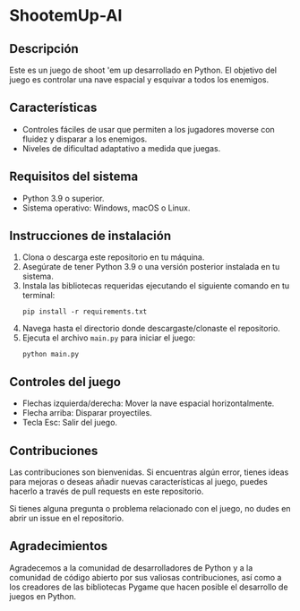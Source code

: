 # ShootemUp-AI

## Descripción

Este es un juego de shoot 'em up desarrollado en Python. El objetivo del juego es controlar una nave espacial y esquivar a todos los enemigos. 

## Características

- Controles fáciles de usar que permiten a los jugadores moverse con fluidez y disparar a los enemigos.
- Niveles de dificultad adaptativo a medida que juegas.

## Requisitos del sistema

- Python 3.9 o superior.
- Sistema operativo: Windows, macOS o Linux.

## Instrucciones de instalación

1. Clona o descarga este repositorio en tu máquina.
2. Asegúrate de tener Python 3.9 o una versión posterior instalada en tu sistema.
3. Instala las bibliotecas requeridas ejecutando el siguiente comando en tu terminal:
   ```
   pip install -r requirements.txt
   ```
4. Navega hasta el directorio donde descargaste/clonaste el repositorio.
5. Ejecuta el archivo `main.py` para iniciar el juego:
   ```
   python main.py
   ```

## Controles del juego

- Flechas izquierda/derecha: Mover la nave espacial horizontalmente.
- Flecha arriba: Disparar proyectiles.
- Tecla Esc: Salir del juego.

## Contribuciones

Las contribuciones son bienvenidas. Si encuentras algún error, tienes ideas para mejoras o deseas añadir nuevas características al juego, puedes hacerlo a través de pull requests en este repositorio.

Si tienes alguna pregunta o problema relacionado con el juego, no dudes en abrir un issue en el repositorio.

## Agradecimientos

Agradecemos a la comunidad de desarrolladores de Python y a la comunidad de código abierto por sus valiosas contribuciones, así como a los creadores de las bibliotecas Pygame que hacen posible el desarrollo de juegos en Python.

